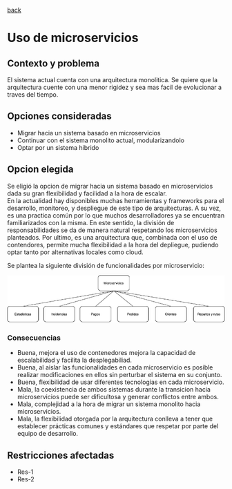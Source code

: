 [back](/docs/decisions/home.md)
# Uso de microservicios 

## Contexto y problema

El sistema actual cuenta con una arquitectura monolitica. Se quiere que la arquitectura cuente con una menor rigidez y sea mas facil de evolucionar a traves del tiempo.

## Opciones consideradas

* Migrar hacia un sistema basado en microservicios
* Continuar con el sistema monolito actual, modularizandolo
* Optar por un sistema hibrido

## Opcion elegida

Se eligió la opcion de migrar hacia un sistema basado en microservicios dada su gran flexibilidad y facilidad a la hora de escalar.  
En la actualidad hay disponibles muchas herramientas y frameworks para el desarrollo, monitoreo, y despliegue de este tipo de arquitecturas. A su vez, es una practica común por lo que muchos desarrolladores ya se encuentran familiarizados con la misma. En este sentido, la división de responsabilidades se da de manera natural respetando los microservicios planteados.
Por ultimo, es una arquitectura que, combinada con el uso de contendores, permite mucha flexibilidad a la hora del depliegue, pudiendo optar tanto por alternativas locales como cloud.

Se plantea la siguiente división de funcionalidades por microservicio:

![image](/docs/resources/microservicios.png)

### Consecuencias

- Buena, mejora el uso de contenedores mejora la capacidad de escalabilidad y facilita la desplegabiliad.
- Buena, al aislar las funcionalidades en cada microservicio es posible realizar modificaciones en ellos sin perturbar el sistema en su conjunto.
- Buena, flexibilidad de usar diferentes tecnologías en cada microservicio.
- Mala, la coexistencia de ambos sistemas durante la transicion hacia microservicios puede ser dificultosa y generar conflictos entre ambos. 
- Mala, complejidad a la hora de migrar un sistema monolito hacia microservicios.
- Mala, la flexibilidad otorgada por la arquitectura conlleva a tener que establecer prácticas comunes y estándares que respetar por parte del equipo de desarrollo.

## Restricciones afectadas
- Res-1
- Res-2
